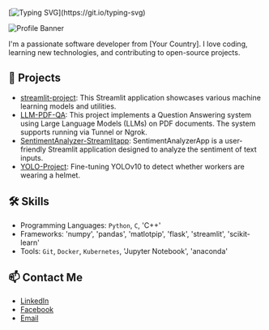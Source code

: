 [![Typing SVG](https://readme-typing-svg.demolab.com?font=Fira+Code&pause=1000&color=F70000&random=false&width=435&lines=Hi+there%2C+I'm+Nguyen+Quoc+Huy+(Leo).;I'm+passionate+about+knowledge%2C+Stoicism%2C+and+making+friends+around+the+world.)](https://git.io/typing-svg)

![Profile Banner](https://user-images.githubusercontent.com/74038190/225813708-98b745f2-7d22-48cf-9150-083f1b00d6c9.gif)

I'm a passionate software developer from [Your Country]. I love coding, learning new technologies, and contributing to open-source projects.

## 🚀 Projects
- [streamlit-project](https://github.com/NguyenHuy190303/streamlit-project): This Streamlit application showcases various machine learning models and utilities.
- [LLM-PDF-QA](https://github.com/NguyenHuy190303/LLM-PDF-QA): This project implements a Question Answering system using Large Language Models (LLMs) on PDF documents. The system supports running via Tunnel or Ngrok.
- [SentimentAnalyzer-Streamlitapp](https://github.com/NguyenHuy190303/SentimentAnalyzer-Streamlitapp): SentimentAnalyzerApp is a user-friendly Streamlit application designed to analyze the sentiment of text inputs.
- [YOLO-Project](https://github.com/NguyenHuy190303/YOLO-Project): Fine-tuning YOLOv10 to detect whether workers are wearing a helmet.

## 🛠️ Skills
- Programming Languages: `Python`, `C`, 'C++'
- Frameworks: 'numpy', 'pandas', 'matlotpip', 'flask', 'streamlit', 'scikit-learn'
- Tools: `Git`, `Docker`, `Kubernetes`, 'Jupyter Notebook', 'anaconda'

## 📫 Contact Me
- [LinkedIn](https://www.linkedin.com/in/huy-nguy%E1%BB%85n-5552b22aa/)
- [Facebook](https://www.facebook.com/Flinnismine/)
- [Email](nguyenhuy190303@gmail.com)
